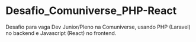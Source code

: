 # Desafio_Comuniverse_PHP-React
Desafio para vaga Dev Junior/Pleno na Comuniverse, usando PHP (Laravel) no backend e Javascript (React) no frontend.
